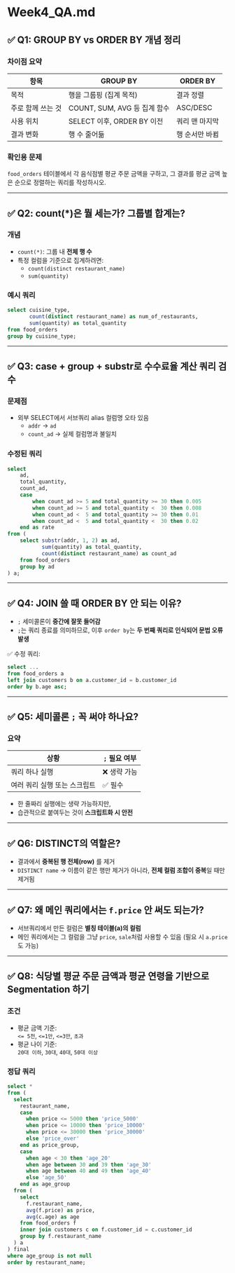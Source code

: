 # Week4_QA.md

## ✅ Q1: GROUP BY vs ORDER BY 개념 정리

### 차이점 요약

| 항목           | GROUP BY                          | ORDER BY                   |
|----------------|-----------------------------------|----------------------------|
| 목적           | 행을 그룹핑 (집계 목적)          | 결과 정렬                 |
| 주로 함께 쓰는 것 | COUNT, SUM, AVG 등 집계 함수     | ASC/DESC                  |
| 사용 위치       | SELECT 이후, ORDER BY 이전        | 쿼리 맨 마지막            |
| 결과 변화       | 행 수 줄어듦                      | 행 순서만 바뀜            |

### 확인용 문제
`food_orders` 테이블에서 각 음식점별 평균 주문 금액을 구하고, 그 결과를 평균 금액 높은 순으로 정렬하는 쿼리를 작성하시오.

---

## ✅ Q2: count(*)은 뭘 세는가? 그룹별 합계는?

### 개념
- `count(*)`: 그룹 내 **전체 행 수**
- 특정 컬럼을 기준으로 집계하려면:  
  - `count(distinct restaurant_name)`
  - `sum(quantity)`

### 예시 쿼리
```sql
select cuisine_type,
       count(distinct restaurant_name) as num_of_restaurants,
       sum(quantity) as total_quantity
from food_orders
group by cuisine_type;
```

---

## ✅ Q3: case + group + substr로 수수료율 계산 쿼리 검수

### 문제점
- 외부 SELECT에서 서브쿼리 alias 컬럼명 오타 있음
  - `addr` → `ad`
  - `count_ad` → 실제 컬럼명과 불일치

### 수정된 쿼리
```sql
select
    ad,
    total_quantity,
    count_ad,
    case
        when count_ad >= 5 and total_quantity >= 30 then 0.005
        when count_ad >= 5 and total_quantity <  30 then 0.008
        when count_ad <  5 and total_quantity >= 30 then 0.01
        when count_ad <  5 and total_quantity <  30 then 0.02
    end as rate
from (
    select substr(addr, 1, 2) as ad,
           sum(quantity) as total_quantity,
           count(distinct restaurant_name) as count_ad
    from food_orders
    group by ad
) a;
```

---

## ✅ Q4: JOIN 쓸 때 ORDER BY 안 되는 이유?

- `;` 세미콜론이 **중간에 잘못 들어감**
- `;`는 쿼리 종료를 의미하므로, 이후 `order by`는 **두 번째 쿼리로 인식되어 문법 오류 발생**

✅ 수정 쿼리:
```sql
select ...
from food_orders a
left join customers b on a.customer_id = b.customer_id
order by b.age asc;
```

---

## ✅ Q5: 세미콜론 `;` 꼭 써야 하나요?

### 요약
| 상황 | `;` 필요 여부 |
|------|----------------|
| 쿼리 하나 실행 | ❌ 생략 가능 |
| 여러 쿼리 실행 또는 스크립트 | ✅ 필수 |

- 한 줄짜리 실행에는 생략 가능하지만,
- 습관적으로 붙여두는 것이 **스크립트화 시 안전**

---

## ✅ Q6: DISTINCT의 역할은?

- 결과에서 **중복된 행 전체(row)** 를 제거
- `DISTINCT name` → 이름이 같은 행만 제거가 아니라, **전체 컬럼 조합이 중복**일 때만 제거됨

---

## ✅ Q7: 왜 메인 쿼리에서는 `f.price` 안 써도 되는가?

- 서브쿼리에서 만든 컬럼은 **별칭 테이블(a)의 컬럼**
- 메인 쿼리에서는 그 컬럼을 그냥 `price`, `sale`처럼 사용할 수 있음 (필요 시 `a.price`도 가능)

---

## ✅ Q8: 식당별 평균 주문 금액과 평균 연령을 기반으로 Segmentation 하기

### 조건
- 평균 금액 기준:  
  `<= 5천`, `<=1만`, `<=3만`, `초과`
- 평균 나이 기준:  
  `20대 이하`, `30대`, `40대`, `50대 이상`

### 정답 쿼리
```sql
select *
from (
  select
    restaurant_name,
    case 
      when price <= 5000 then 'price_5000'
      when price <= 10000 then 'price_10000'
      when price <= 30000 then 'price_30000'
      else 'price_over'
    end as price_group,
    case 
      when age < 30 then 'age_20'
      when age between 30 and 39 then 'age_30'
      when age between 40 and 49 then 'age_40'
      else 'age_50'
    end as age_group
  from (
    select
      f.restaurant_name,
      avg(f.price) as price,
      avg(c.age) as age
    from food_orders f
    inner join customers c on f.customer_id = c.customer_id
    group by f.restaurant_name
  ) a
) final
where age_group is not null
order by restaurant_name;
```
